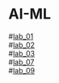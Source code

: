 # AI-ML
#[lab_01](https://github.com/2303A51859/AI-ML/blob/main/assignment_1.ipynb)\
#[lab_02](https://github.com/2303A51859/AI-ML/blob/main/Lab02_AIML_.ipynb)\
#[lab_03](https://github.com/2303A51859/AI-ML/blob/main/Lab3_AIML.ipynb)\
#[lab_07](https://github.com/2303A51859/AI-ML/blob/main/Assignment_7.ipynb)\
#[lab_09](https://github.com/2303A51859/AI-ML/blob/main/Assignment_9.ipynb)
